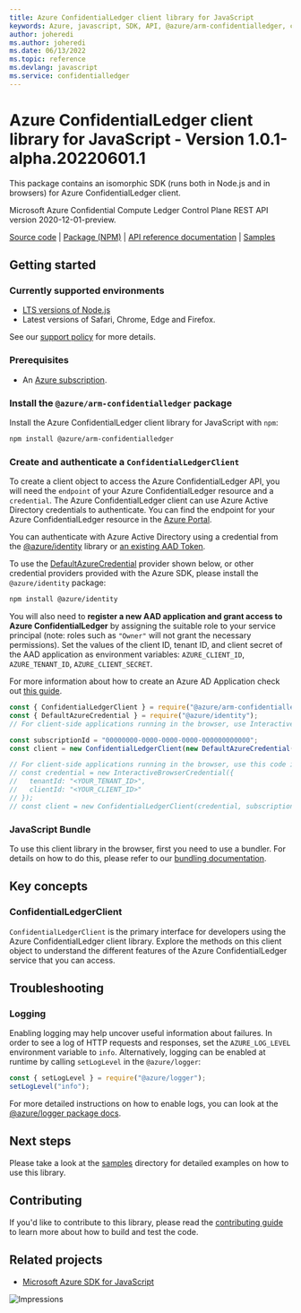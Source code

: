 ```yaml
---
title: Azure ConfidentialLedger client library for JavaScript
keywords: Azure, javascript, SDK, API, @azure/arm-confidentialledger, confidentialledger
author: joheredi
ms.author: joheredi
ms.date: 06/13/2022
ms.topic: reference
ms.devlang: javascript
ms.service: confidentialledger
---
```

# Azure ConfidentialLedger client library for JavaScript - Version 1.0.1-alpha.20220601.1 


This package contains an isomorphic SDK (runs both in Node.js and in browsers) for Azure ConfidentialLedger client.

Microsoft Azure Confidential Compute Ledger Control Plane REST API version 2020-12-01-preview.

[Source code](https://github.com/Azure/azure-sdk-for-js/tree/main/sdk/confidentialledger/arm-confidentialledger) |
[Package (NPM)](https://www.npmjs.com/package/@azure/arm-confidentialledger) |
[API reference documentation](/javascript/api/@azure/arm-confidentialledger) |
[Samples](https://github.com/Azure-Samples/azure-samples-js-management)

## Getting started

### Currently supported environments

- [LTS versions of Node.js](https://nodejs.org/about/releases/)
- Latest versions of Safari, Chrome, Edge and Firefox.

See our [support policy](https://github.com/Azure/azure-sdk-for-js/blob/main/SUPPORT.md) for more details.

### Prerequisites

- An [Azure subscription][azure_sub].

### Install the `@azure/arm-confidentialledger` package

Install the Azure ConfidentialLedger client library for JavaScript with `npm`:

```bash
npm install @azure/arm-confidentialledger
```

### Create and authenticate a `ConfidentialLedgerClient`

To create a client object to access the Azure ConfidentialLedger API, you will need the `endpoint` of your Azure ConfidentialLedger resource and a `credential`. The Azure ConfidentialLedger client can use Azure Active Directory credentials to authenticate.
You can find the endpoint for your Azure ConfidentialLedger resource in the [Azure Portal][azure_portal].

You can authenticate with Azure Active Directory using a credential from the [@azure/identity][azure_identity] library or [an existing AAD Token](https://github.com/Azure/azure-sdk-for-js/blob/master/sdk/identity/identity/samples/AzureIdentityExamples.md#authenticating-with-a-pre-fetched-access-token).

To use the [DefaultAzureCredential][defaultazurecredential] provider shown below, or other credential providers provided with the Azure SDK, please install the `@azure/identity` package:

```bash
npm install @azure/identity
```

You will also need to **register a new AAD application and grant access to Azure ConfidentialLedger** by assigning the suitable role to your service principal (note: roles such as `"Owner"` will not grant the necessary permissions).
Set the values of the client ID, tenant ID, and client secret of the AAD application as environment variables: `AZURE_CLIENT_ID`, `AZURE_TENANT_ID`, `AZURE_CLIENT_SECRET`.

For more information about how to create an Azure AD Application check out [this guide](/azure/active-directory/develop/howto-create-service-principal-portal).

```javascript
const { ConfidentialLedgerClient } = require("@azure/arm-confidentialledger");
const { DefaultAzureCredential } = require("@azure/identity");
// For client-side applications running in the browser, use InteractiveBrowserCredential instead of DefaultAzureCredential. See https://aka.ms/azsdk/js/identity/examples for more details.

const subscriptionId = "00000000-0000-0000-0000-000000000000";
const client = new ConfidentialLedgerClient(new DefaultAzureCredential(), subscriptionId);

// For client-side applications running in the browser, use this code instead:
// const credential = new InteractiveBrowserCredential({
//   tenantId: "<YOUR_TENANT_ID>",
//   clientId: "<YOUR_CLIENT_ID>"
// });
// const client = new ConfidentialLedgerClient(credential, subscriptionId);
```


### JavaScript Bundle
To use this client library in the browser, first you need to use a bundler. For details on how to do this, please refer to our [bundling documentation](https://aka.ms/AzureSDKBundling).

## Key concepts

### ConfidentialLedgerClient

`ConfidentialLedgerClient` is the primary interface for developers using the Azure ConfidentialLedger client library. Explore the methods on this client object to understand the different features of the Azure ConfidentialLedger service that you can access.

## Troubleshooting

### Logging

Enabling logging may help uncover useful information about failures. In order to see a log of HTTP requests and responses, set the `AZURE_LOG_LEVEL` environment variable to `info`. Alternatively, logging can be enabled at runtime by calling `setLogLevel` in the `@azure/logger`:

```javascript
const { setLogLevel } = require("@azure/logger");
setLogLevel("info");
```

For more detailed instructions on how to enable logs, you can look at the [@azure/logger package docs](https://github.com/Azure/azure-sdk-for-js/tree/main/sdk/core/logger).

## Next steps

Please take a look at the [samples](https://github.com/Azure-Samples/azure-samples-js-management) directory for detailed examples on how to use this library.

## Contributing

If you'd like to contribute to this library, please read the [contributing guide](https://github.com/Azure/azure-sdk-for-js/blob/main/CONTRIBUTING.md) to learn more about how to build and test the code.

## Related projects

- [Microsoft Azure SDK for JavaScript](https://github.com/Azure/azure-sdk-for-js)

![Impressions](https://azure-sdk-impressions.azurewebsites.net/api/impressions/azure-sdk-for-js%2Fsdk%2Fconfidentialledger%2Farm-confidentialledger%2FREADME.png)

[azure_cli]: /cli/azure
[azure_sub]: https://azure.microsoft.com/free/
[azure_sub]: https://azure.microsoft.com/free/
[azure_portal]: https://portal.azure.com
[azure_identity]: https://github.com/Azure/azure-sdk-for-js/tree/main/sdk/identity/identity
[defaultazurecredential]: https://github.com/Azure/azure-sdk-for-js/tree/main/sdk/identity/identity#defaultazurecredential

